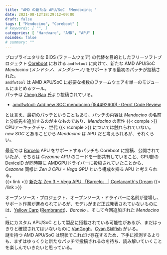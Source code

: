 ```yaml
---
title: "AMD の新たな APU/SoC 「Mendocino」"
date: 2021-08-12T18:29:12+09:00
draft: false
tags: [ "Mendocino", "Coreboot" ]
# keywords: [ "", ]
categories: [ "Hardware", "AMD", "APU" ]
noindex: false
# summary: ""
---
```


プロプライエタリな BIOS (ファームウェア) の代替を目的としたフリーソフトプロジェクト [Coreboot](https://www.coreboot.org/) における `amdfwtool` に向けて、新たな AMD APU/SoC *Mendocino (メンドシノ、メンダシーノ)* をサポートする最初のパッチが投稿された。  
`amdfwtool` は AMD APU/SoC に必要な複数のファームウェアを単一のモジュールにまとめるツール。  
パッチは [Zheng Bao](https://github.com/fishbaoz) 氏より投稿されている。  

 * [amdfwtool: Add new SOC mendocino (I54492600) · Gerrit Code Review](https://review.coreboot.org/c/coreboot/+/56936)

とは言え、最初のパッチということもあり、パッチの内容は *Mendocino* の名前と分岐先を追加するのが主なものであり、*Mendocino* の素性 {{< comple >}} CPUアーキテクチャ、世代 {{< /comple >}} については触れられていない。  
*new SOC* とあることから *Mendocino* は APU だと考えられるが、それくらい。  

最近では [Barcelo](/tags/barcelo) APU をサポートするパッチも Coreboot に投稿、公開されていたが、そちらは *Cezanne APU* のコードを一部共有していること、GPU部の DeviceID が同時期に AMDGPUドライバーに投稿されていたことから、*Cezanne* 同様に *Zen 3 CPU + Vega GPU* という構成を採る APU と考えられる。  
{{< link >}} [新たな Zen 3 + Vega APU 「Barcelo」 | Coelacanth's Dream](/posts/2021/07/17/amd-barcelo-vega-apu/) {{< /link >}}

オープンソース・プロジェクト、オープンソース・ドライバーに名前が登場し、サポート作業が進められているが、モデルがまだ正式発表されていないものには、[Yellow Carp](/tags/yellow_carp) ([Rembrandt](/tags/rembrandt))、*Barcelo* 、そして今回追加された *Mendocino* 、  
既にカスタム APU/SoC として製品に搭載されている可能性があるが、まだはっきりと確認されてはいないものに [VanGogh](/tags/vangogh)、[Cyan Skilfish](/tags/cyan_skilfish) がいる。  
謎を持つ AMD APU/SoC は現状でこれだけ存在するため、下手に推測するよりも、まずはゆっくりと新たなパッチで投稿されるのを待ち、読み解いていくことを楽しんでいきたいと思っている。  
